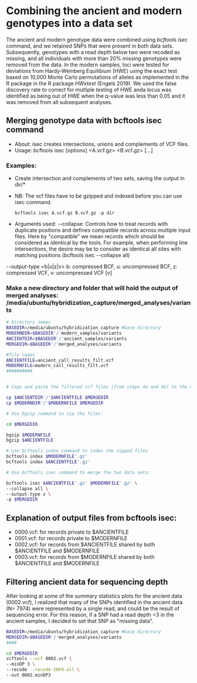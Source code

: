 # Combining the ancient and modern genotypes into a data set

The ancient and modern genotype data were combined using *bcftools isec* command, and we retained SNPs that were present in both data sets. 
Subsequently, genotypes with a read depth below two were recoded as missing, and all individuals with more than 20% missing genotypes were removed from the data. 
In the modern samples, loci were tested for deviations from Hardy-Weinberg Equilibium (HWE) using the exact test based on 10,000 Monte Carlo permutations of alleles as implemented in the R package 
in the R package *HWxtest* (Engels 2019). We used the false discovery rate to correct for multiple testing of HWE anda locus was identified as being out of 
HWE when the q-value was less than 0.05 and it was removed from all subsequent analyses.

## Merging genotype data with bcftools isec command
 - About:   isec creates intersections, unions and complements of VCF files. 
 - Usage:   bcftools isec [options] <A.vcf.gz> <B.vcf.gz> [...]
 ### Examples:
 - Create intersection and complements of two sets, saving the output in dir/*
 - NB: The vcf files have to be gzipped and indexed before you can use isec command.
 
    ```bcftools isec A.vcf.gz B.vcf.gz -p dir```
  - Arguments used:
  --collapse: Controls how to treat records with duplicate positions and defines compatible records across multiple input files.
              Here by "compatible" we mean records which should be considered as identical by the tools. 
              For example, when performing line intersections, the desire may be to consider as identical all sites with matching positions (bcftools isec --collapse all)
              
   --output-type <b|u|z|v>   b: compressed BCF, u: uncompressed BCF, z: compressed VCF, v: uncompressed VCF [v]
    
  ### Make a new directory and folder that will hold the output of merged analyses: /media/ubuntu/hybridization_capture/merged_analyses/variants
   
   ``` bash
   # Directory names
   BASEDIR=/media/ubuntu/hybridization_capture #base directory
   MODERNDIR=$BASEDIR'/'modern_samples/variants
   ANCIENTDIR=$BASEDIR'/'ancient_samples/variants
   MERGEDIR=$BASEDIR'/'merged_analyses/variants
   
   #file names
   ANCIENTFILE=ancient_call_results_filt.vcf
   MODERNFILE=modern_call_results_filt.vcf
   ##########
  

   # Copy and paste the filtered vcf files (from steps 4a and 4b) to the merged_analyses/variants folder, to continue working with them:
   
   cp $ANCIENTDIR'/'$ANCIENTFILE $MERGEDIR
   cp $MODERNDIR'/'$MODERNFILE $MERGEDIR
   
   # Use bgzip command to zip the files:
   
   cd $MERGEDIR
   
   bgzip $MODERNFILE
   bgzip $ANCIENTFILE
   
   # use bcftools index command to index the zipped files
   bcftools index $MODERNFILE'.gz'
   bcftools index $ANCIENTFILE'.gz'
  
  # Use bcftools isec command to merge the two data sets:
  
 bcftools isec $ANCIENTFILE'.gz' $MODERNFILE'.gz' \
 --collapse all \
 --output-type v \
 -p $MERGEDIR
  
  ```
  
  ## Explanation of output files from bcftools isec:
  - 0000.vcf: for records private to $ANCIENTFILE
  - 0001.vcf: for records private to $MODERNFILE
  - 0002.vcf: for records from $ANCIENTFILE shared by both $ANCIENTFILE and $MODERNFILE 
  - 0003.vcf: for records from $MODERNFILE shared by both $ANCIENTFILE and $MODERNFILE

## Filtering ancient data for sequencing depth
After looking at some of the summary statistics plots for the ancient data (0002.vcf), I realized that many of the SNPs identified in the ancient data (N= 7974) were represented by a single read, and could be the result of sequencing error. For this reason, if a SNP had a read depth <3 in the ancient samples, I decided to set that SNP as "missing data".

``` bash
BASEDIR=/media/ubuntu/hybridization_capture #base directory
MERGEDIR=$BASEDIR'/'merged_analyses/variants
####

cd $MERGEDIR
vcftools --vcf 0002.vcf \
--minDP 3 \
--recode --recode-INFO-all \
--out 0002.minDP3
 
```








  
